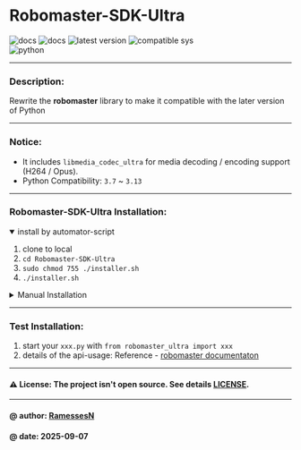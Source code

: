 # Robomaster-SDK-Ultra

![docs](https://img.shields.io/badge/docs-passing-brightgreen)
![docs](https://img.shields.io/badge/docs-stable-brightgreen)
![latest version](https://img.shields.io/badge/latest%20version-v1.2.0-darkblue)
![compatible sys](https://img.shields.io/badge/compatible%20sys-macOS%20|%20Linux-yellow) \
![python](https://img.shields.io/badge/python-3.8%20|%203.9%20|%203.10%20|%203.11%20|%203.12%20|%203.13-blue)

---

### Description: 
Rewrite the **robomaster** library to make it compatible with the later version of Python

---

### Notice:
- It includes `libmedia_codec_ultra` for media decoding / encoding support (H264 / Opus).
- Python Compatibility: `3.7` ~ `3.13`

---

### Robomaster-SDK-Ultra Installation:

<details open>
<summary> install by automator-script </summary>

1. clone to local
2. `cd Robomaster-SDK-Ultra`
3. `sudo chmod 755 ./installer.sh`
4. `./installer.sh`

</details>

<details>
<summary> Manual Installation </summary>

1. clone to local
2. **robomaster-sdk-ultra** depends on `ffmpeg` and `opus` libraries. Install them via `homebrew` or system package manager
    - macOS (Apple Silicon / Intel): `brew install ffmpeg@4 opus`
    - Linux (Ubuntu / Debian): `sudo apt update; sudo apt install ffmpeg libopus-dev`
3. install **robomaster sdk ultra** library:
   - `cd Robomaster-SDK-Ultra`
   - `pip install -e .`
4. install **media decoder** dependency: 
   - `cd robomaster_lib/libmedia_codec_ultra`
   - `pip install -e .`
5. install **pybind11** dependency:
   - `cd pybind11`
   - `pip install -e .`

</details>

---

### Test Installation:

1. start your `xxx.py` with `from robomaster_ultra import xxx`
2. details of the api-usage: Reference - [robomaster documentaton](https://robomaster-dev.readthedocs.io/zh-cn/latest/index.html)

---

#### ⚠️ License: The project isn't open source. See details [LICENSE](./LICENSE).

---

#### @ author: [RamessesN](https://github.com/RamessesN)
#### @ date: 2025-09-07